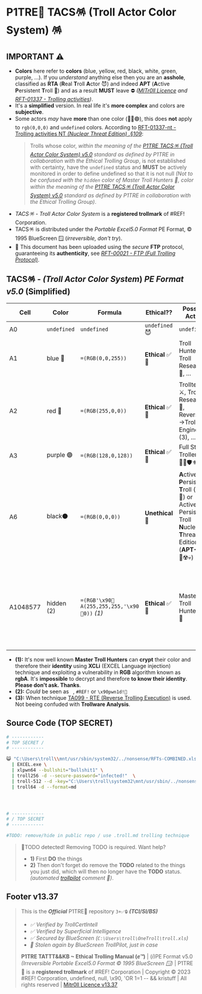 # P1TRE🤡 TACS🪅 (Troll Actor Color System) 🪅

## IMPORTANT ⚠️ 

-   **Colors** here refer to **colors** (blue, yellow, red, black, white, green, purple, ...). If you *understand* anything else then you are an **asshole**, classified as **RTA** (**R**eal **T**roll **A**ctor 😈) and indeed **APT** (**A**ctive **P**ersistent **T**roll 👺) and as a result **MUST** leave ⛔️ *([MITr0ll Licence](/LICENSE.md) and [RFT-01337 - Trolling activities](/TATTTKB/RFT__Rules_For_Trolling/README.md#rft-01337-nt---trolling-activities-nt-nuclear-threat-edition))*.
-   It's a **simplified** version. In real life it's **more complex** and colors are **subjective**.
-   Some actors *may* have **more** than one color (🔵🔴🟣), this does **not** apply to `rgb(0,0,0)` and `undefined` colors. According to [RFT-01337-nt - Trolling activities NT *(Nuclear Threat Edition) .§109*](/TATTTKB/RFT__Rules_For_Trolling/README.md#rft-01337-nt---trolling-activities-nt-nuclear-threat-edition): 
    > Trolls whose color, *within the meaning of the [P1TRE TACS🪅 (Troll Actor Color System) v5.0](/TATTTKB/TACS__Troll_Actor_Color_System/README.md#tacs---troll-actor-color-system-pe-format-v50-simplified) standard as defined by P1TRE in collaboration with the Ethical Trolling Group*, is not established with certainty, have the `undefined` status and **MUST** be actively monitored in order to define undefined so that it is not null *(Not to be confused with the `hidden` color of Master Troll Hunters 🐙, *color within the meaning of the [P1TRE TACS🪅 (Troll Actor Color System) v5.0](/TATTTKB/TACS__Troll_Actor_Color_System/README.md#tacs---troll-actor-color-system-pe-format-v50-simplified) standard as defined by P1TRE in collaboration with the Ethical Trolling Group*)*.
-   *TACS🪅 - Troll Actor Color System* is a **registered trollmark** of #REF! Corporation. 
-   TACS🪅 is distributed under the *Portable Excel5.0 Format* PE Format, © 1995 BlueScreen 🪟 (*irreversible, don't try*).
-   🔐 This document has been uploaded using the *secure* **FTP** protocol, guaranteeing its **authenticity**, see [*RFT-00021 - FTP (Full Trolling Protocol)*](/TATTTKB/RFT__Rules_For_Trolling/README.md#rft-00021---ftp-protocol-full-trolling-protocol-u1-rev21).


## TACS🪅 - *(Troll Actor Color System*) *PE Format v5.0* (Simplified) 


Cell | Color             | Formula               | Ethical??         | Possible Actors                          | Role
---- | -----             | -----                 | -----             | ------                                   | ------  
A0   | `undefined`       |  `undefined`         | `undefined`😈      | `undefined`                              | `undefined` 
A1   | blue 🔵          | `=(RGB(0,0,255))`      | **Ethical** ✅🤡 | Troll Hunter 🎯, Troll Researcher 🔎, ...           | **Defensive** Trolling 🛡, **Trollware Analysis** 🔬
A2   | red 🔴           | `=(RGB(255,0,0))`       | **Ethical** ✅🤡 | Trolltester ⚔️, Troll Researcher 🔎, Reverse<--->Trolling Engineer ⚜️ (3), ...        | **Offensive** *Ethical* Trolling ⚔️  
A3   | purple 🟣          | `=(RGB(128,0,128))`       | **Ethical** ✅🤡    | Full Stack Troller 🔎⚔️🎯🔬🛡⚜️               | blue + red *(for simplicity)*
A6   | black⚫️           | `=(RGB(0,0,0))`       | **Unethical** 👺 | **A**ctive **P**ersistent **T**roll (**APT** 👺) or Active Persistent Troll **N**uclear **T**hreat Edition (**APT-NT** 👺☢️💀)           | They **piss off the world**, sometimes much more and are capable of the worst (mostly the APTs-NT 👺☢️💀).
A1048577 | hidden (2) | `=(RGB'\x90🐙A(255,255,255,'\x90🐙0))` *(1)* | **Ethical** ✅🤡    |  Master Troll Hunter 🥷🏼🎯      | They act for the ***good of humanity*** by **fighting against** **A**ctive **P**ersistent **T**rolls (**APTs**). 

-  **(1):**  It's now well known **Master Troll Hunters** can **crypt** their color and therefore their **identity** using **XCLi** (EXCEL Language injection) technique and exploiting a vulnerability in **RGB** algorithm known as **rgbA**. It's **impossible** to decrypt and therefore **to know their identity**. **Please don't ask. Thanks**.
-   **(2):**  *Could* be seen as ` `, `#REF!` or `\x90pwn1d!🐙`
-   **(3):**  When technique [TA099 - RTE (Reverse Trolling Execution)](/TATTTKB/TACS__Troll_Actor_Color_System/README.md?troll=true) is used. Not beeing confuded with **Trollware Analysis**. 


## Source Code (TOP SECRET)

```bash
# ------------
# TOP SECRET /
# ------------

😺 "C:\Users\troll\\mnt/usr/sbin/system32/../nonsense/RFTs-COMBINED.xls.pdf copy(3)" \
  | EXCEL.exe \ 
  | xlpwn64 --bullshit="bullshit1" \
  | troll256 -d --secure-password="infected!"  \
  | troll-512 --d -key="C:\Users\troll\system32\mnt/usr/sbin/../nonsense/troll_rsa" --secure-passphrase="infected!1" \
  | troll64 -d --format=md 




# ------------
# / TOP SECRET 
# ------------

#TODO: remove/hide in public repo / use .troll.md trolling technique
```

> 🚨TODO detected! Removing TODO is required. Want help?
> - **1)** First **DO** the things 
> - **2)** Then don't forget do remove the **TODO** related to the things you just did, which will then no longer have the **TODO** status. 
> *(automated [trollpilot](/README.md) comment 🤖)*.


## Footer v13.37

> This is the ***Official*** P1TRE🤡 repository `3+✅🔒` ***(TCI/SI/BS)*** 
> - *✅ Verified by TrollCertIntell* 
> - *✅ Verified by Superficial Intelligence*
> - *✅ Secured by BlueScreen (`C:\Users\troll\OneTroll\troll.xls`)*
> - *🤖 Stolen again by BlueScreen TrollPilot, just in case*
>  
> **P1TRE TATTT&&KB ~ Ethical Trolling Manual (*e™*)** | (*i*)PE Format v5.0  *(Irreversible Portable Excel5.0 Format © 1995 BlueScreen 🪟)* | P1TRE🤡 is a **registered trollmark** of #REF! Corporation | Copyright © 2023 #REF! Corporation, undefined, null, \x90, 'OR 1=1 -- && kristuff | All rights reserved | [Mitr0ll Licence v13.37](/LICENSE.md)


